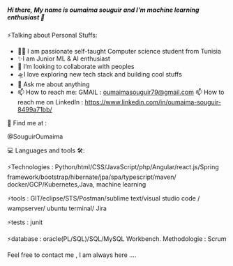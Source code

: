 ##### Hi there, My name is oumaima souguir and I'm  machine learning enthusiast 👋
 
⚡️Talking about Personal Stuffs:

- 👩‍💻 I am passionate self-taught Computer science student from Tunisia
- ✨I am Junior  ML & AI enthusiast
- 👯 I’m looking to collaborate with peoples
- 🛸I love exploring new tech stack and building cool stuffs
- 💬 Ask me about anything
- 📫 How to reach me:
  GMAIL : oumaimasouguir79@gmail.com 
 📫 How to reach me on LinkedIn : 
 https://www.linkedin.com/in/oumaima-souguir-8499a71bb/
 
 🙌 Find me at :

   @SouguirOumaima

 💻 Languages and tools 🛠️:
 
   ⚡️Technologies :
Python/html/CSS/JavaScript/php/Angular/react.js/Spring
framework/bootstrap/hibernate/jpa/spa/typescript/maven/
docker/GCP/Kubernetes,Java, machine learning

⚡️tools :
GIT/eclipse/STS/Postman/sublime text/visual studio
code / wampserver/ ubuntu terminal/ Jira

⚡️tests : junit

⚡️database : 
oracle(PL/SQL)/SQL/MySQL Workbench. Methodologie : Scrum
 
Feel free to contact me , I am always here .... 

